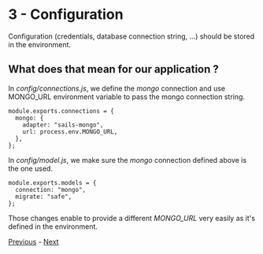 # 3 - Configuration

Configuration (credentials, database connection string, ...) should be stored in the environment.

## What does that mean for our application ?

In _config/connections.js_, we define the _mongo_ connection and use MONGO_URL environment variable to pass the mongo connection string.

```node
module.exports.connections = {
  mongo: {
    adapter: "sails-mongo",
    url: process.env.MONGO_URL,
  },
};
```

In _config/model.js_, we make sure the _mongo_ connection defined above is the one used.

```node
module.exports.models = {
  connection: "mongo",
  migrate: "safe",
};
```

Those changes enable to provide a different _MONGO_URL_ very easily as it's defined in the environment.

[Previous](02_dependencies.md) - [Next ](04_external_services.md)
